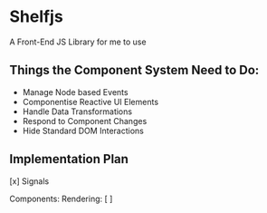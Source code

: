 # Shelfjs
A Front-End JS Library for me to use

## Things the Component System Need to Do:
- Manage Node based Events
- Componentise Reactive UI Elements
- Handle Data Transformations
- Respond to Component Changes
- Hide Standard DOM Interactions

## Implementation Plan
[x] Signals

Components:
Rendering:
[ ] 